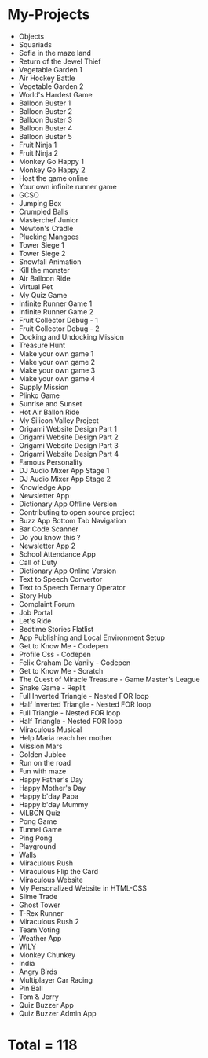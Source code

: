 # My-Projects
- Objects
- Squariads
- Sofia in the maze land
- Return of the Jewel Thief
- Vegetable Garden 1
- Air Hockey Battle
- Vegetable Garden 2
- World's Hardest Game
- Balloon Buster 1
- Balloon Buster 2
- Balloon Buster 3
- Balloon Buster 4
- Balloon Buster 5
- Fruit Ninja 1
- Fruit Ninja 2
- Monkey Go Happy 1
- Monkey Go Happy 2
- Host the game online
- Your own infinite runner game
- GCSO
- Jumping Box
- Crumpled Balls
- Masterchef Junior
- Newton's Cradle
- Plucking Mangoes
- Tower Siege 1
- Tower Siege 2
- Snowfall Animation
- Kill the monster
- Air Balloon Ride
- Virtual Pet
- My Quiz Game
- Infinite Runner Game 1
- Infinite Runner Game 2
- Fruit Collector Debug - 1
- Fruit Collector Debug - 2
- Docking and Undocking Mission
- Treasure Hunt
- Make your own game 1
- Make your own game 2
- Make your own game 3
- Make your own game 4
- Supply Mission
- Plinko Game
- Sunrise and Sunset
- Hot Air Ballon Ride
- My Silicon Valley Project
- Origami Website Design Part 1
- Origami Website Design Part 2
- Origami Website Design Part 3
- Origami Website Design Part 4
- Famous Personality
- DJ Audio Mixer App Stage 1
- DJ Audio Mixer App Stage 2
- Knowledge App
- Newsletter App
- Dictionary App Offline Version
- Contributing to open source project
- Buzz App Bottom Tab Navigation
- Bar Code Scanner
- Do you know this ?
- Newsletter App 2
- School Attendance App
- Call of Duty
- Dictionary App Online Version
- Text to Speech Convertor
- Text to Speech Ternary Operator
- Story Hub
- Complaint Forum
- Job Portal
- Let's Ride
- Bedtime Stories Flatlist
- App Publishing and Local Environment Setup
- Get to Know Me - Codepen
- Profile Css - Codepen
- Felix Graham De Vanily - Codepen
- Get to Know Me - Scratch
- The Quest of Miracle Treasure - Game Master's League
- Snake Game - Replit
- Full Inverted Triangle - Nested FOR loop
- Half Inverted Triangle - Nested FOR loop
- Full Triangle - Nested FOR loop
- Half Triangle - Nested FOR loop
- Miraculous Musical
- Help Maria reach her mother
- Mission Mars
- Golden Jublee
- Run on the road
- Fun with maze
- Happy Father's Day
- Happy Mother's Day
- Happy b'day Papa
- Happy b'day Mummy
- MLBCN Quiz
- Pong Game
- Tunnel Game
- Ping Pong
- Playground
- Walls
- Miraculous Rush
- Miraculous Flip the Card
- Miraculous Website
- My Personalized Website in HTML-CSS
- Slime Trade
- Ghost Tower
- T-Rex Runner
- Miraculous Rush 2
- Team Voting
- Weather App
- WILY
- Monkey Chunkey
- India
- Angry Birds
- Multiplayer Car Racing
- Pin Ball
- Tom & Jerry
- Quiz Buzzer App
- Quiz Buzzer Admin App

# Total = 118
